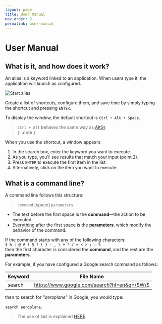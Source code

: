 ```yaml
---
layout: page
title: User Manual
nav_order: 2
permalink: user-manual
---
```


# User Manual

## What is it, and how does it work?

An alias is a keyword linked to an application. When users type it, the application will launch as configured.

![Start alias](assets/images/usermanual/start_alias.png)

Create a list of shortcuts, configure them, and save time by simply typing the shortcut and pressing `ENTER`.

To display the window, the default shortcut is `Ctrl + Alt + Space`.

> `Ctrl + Alt` behaves the same way as [AltGr](https://en.wikipedia.org/wiki/AltGr_key).  
> {: .note }

When you use the shortcut, a window appears:

1. In the search box, enter the keyword you want to execute.
2. As you type, you'll see results that match your input (point 2).
3. Press `ENTER` to execute the first item in the list.
4. Alternatively, click on the item you want to execute.

## What is a command line?

A command line follows this structure:

> `command` [space] `parameters`

- The text before the first space is the **command**—the action to be executed.
- Everything after the first space is the **parameters**, which modify the behavior of the command.

If the command starts with any of the following characters:  
`$ & | @ # ) § ! { } - _ \ + * / = < > ; : %`  
then the first character is considered the **command**, and the rest are the **parameters**.

For example, if you have configured a Google search command as follows:

| Keyword | File Name                                   |
| ------- | ------------------------------------------- |
| search  | https://www.google.com/search?hl=en&q=\$W\$ |

then to search for "_aeroplane_" in Google, you would type:

`search aeroplane`.

> The use of `$W$` is explained [HERE](keywords-macros-wildcards).
